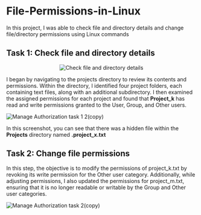 # File-Permissions-in-Linux

In this project, I was able to check file and directory details and change file/directory permissions using Linux commands


<h2>Task 1: Check file and directory details</h2>
<p align="center">
<img src="https://i.imgur.com/S53bjdk.png" alt="Check file and directory details"/>
</p>

I began by navigating to the projects directory to review its contents and permissions. Within the directory, I identified four project folders, each containing text files, along with an additional subdirectory. I then examined the assigned permissions for each project and found that **Project_k** has read and write permissions granted to the User, Group, and Other users.


![Manage Authorization task 1 2(copy)](https://github.com/user-attachments/assets/cdecf5e8-1479-4bed-8f67-2780e53bbb9e)

In this screenshot, you can see that there was a hidden file within the **Projects** directory named **.project_x.txt**


<h2>Task 2: Change file permissions</h2>
In this step, the objective is to modify the permissions of project_k.txt by revoking its write permission for the Other user category. Additionally, while adjusting permissions, I also updated the permissions for project_m.txt, ensuring that it is no longer readable or writable by the Group and Other user categories.


![Manage Authorization task 2(copy)](https://github.com/user-attachments/assets/12e67a32-8781-4acd-b39c-08dc5f4e167a)

